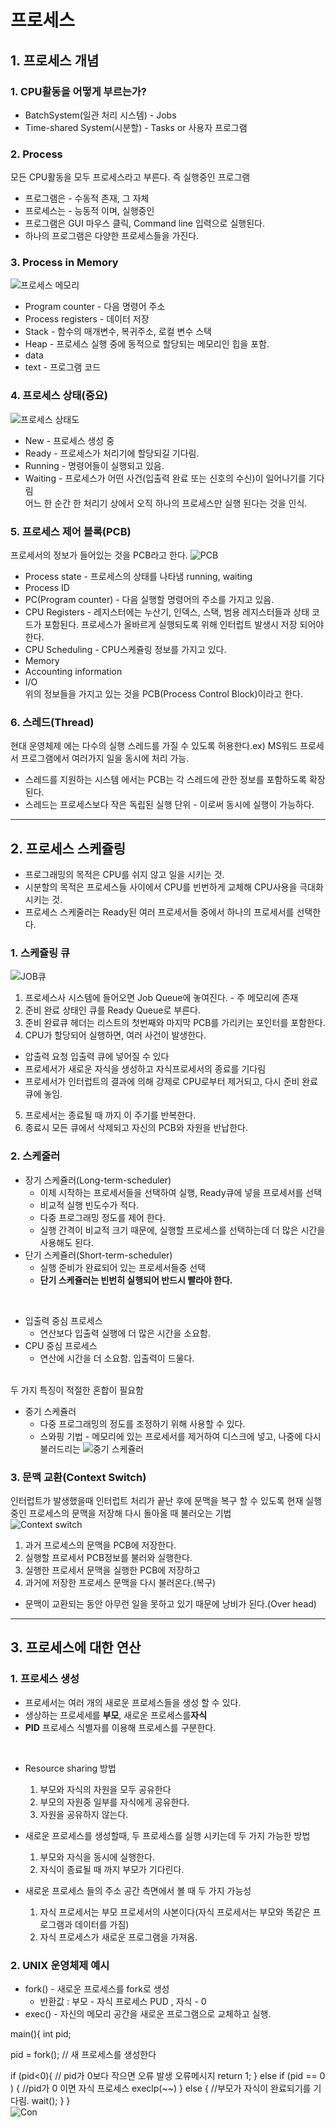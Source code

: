 # 프로세스

## 1. 프로세스 개념

### 1. CPU활동을 어떻게 부르는가?
* BatchSystem(일관 처리 시스템) - Jobs
* Time-shared System(시분할) - Tasks or 사용자 프로그램

### 2. Process
모든 CPU활동을 모두 프로세스라고 부른다. 즉 실행중인 프로그램

* 프로그램은 - 수동적 존재, 그 자체
* 프로세스는 - 능동적 이며, 실행중인
* 프로그램은 GUI 마우스 클릭, Command line 입력으로 실행된다.
* 하나의 프로그램은 다양한 프로세스들을 가진다.

### 3. Process in Memory
![프로세스 메모리](./Image/4/4-1.JPG)
* Program counter - 다음 명령어 주소
* Process registers - 데이터 저장
* Stack - 함수의 매개변수, 복귀주소, 로컬 변수 스택
* Heap - 프로세스 실행 중에 동적으로 할당되는 메모리인 힙을 포함.
* data
* text - 프로그램 코드

### 4. 프로세스 상태(중요)
![프로세스 상태도](./Image/4/4-2.JPG)
* New - 프로세스 생성 중
* Ready - 프로세스가 처리기에 할당되길 기다림.
* Running - 명령어들이 실행되고 있음.
* Waiting - 프로세스가 어떤 사건(입출력 완료 또는 신호의 수신)이 일어나기를 기다림
<br>어느 한 순간 한 처리기 상에서 오직 하나의 프로세스만 실행 된다는 것을 인식.

### 5. 프로세스 제어 블록(PCB)
프로세서의 정보가 들어있는 것을 PCB라고 한다.
![PCB](./Image/4/4-3.JPG)
<br>
* Process state - 프로세스의 상태를 나타냄 running, waiting
* Process ID
* PC(Program counter) - 다음 실행할 명령어의 주소를 가지고 있음.
* CPU Registers - 레지스터에는 누산기, 인덱스, 스택, 범용 레지스터들과 상태 코드가 포함된다. 프로세스가 올바르게 실행되도록 
위해 인터럽트 발생시 저장 되어야 한다.
* CPU Scheduling - CPU스케쥴링 정보를 가지고 있다.
* Memory
* Accounting information
* I/O
<br>위의 정보들을 가지고 있는 것을 PCB(Process Control Block)이라고 한다.

### 6. 스레드(Thread)
현대 운영체제 에는 다수의 실행 스레드를 가질 수 있도록 허용한다.ex) MS워드 프로세서 프로그램에서 여러가지 일을 동시에 처리 가능.
* 스레드를 지원하는 시스템 에서는 PCB는 각 스레드에 관한 정보를 포함하도록 확장된다.
* 스레드는 프로세스보다 작은 독립된 실행 단위 - 이로써 동시에 실행이 가능하다.

<hr>

## 2. 프로세스 스케쥴링
* 프로그래밍의 목적은 CPU를 쉬지 않고 일을 시키는 것.
* 시분할의 목적은 프로세스들 사이에서 CPU를 빈번하게 교체해 CPU사용을 극대화 시키는 것.
* 프로세스 스케줄러는 Ready된 여러 프로세서들 중에서 하나의 프로세서를 선택한다.

### 1. 스케쥴링 큐
![JOB큐](./Image/4/4-4.JPG)
1. 프로세스사 시스템에 들어오면 Job Queue에 놓여진다. - 주 메모리에 존재
2. 준비 완료 상태인 큐를 Ready Queue로 부른다.
3. 준비 완료큐 헤더는 리스트의 첫번째와 마지막 PCB를 가리키는 포인터를 포함한다.
4. CPU가 할당되어 실행하면, 여러 사건이 발생한다.
  * 압출력 요청 입출력 큐에 넣어질 수 있다
  * 프로세서가 새로운 자식을 생성하고 자식프로세서의 종료를 기다림
  * 프로세서가 인터럽트의 결과에 의해 강제로 CPU로부터 제거되고, 다시 준비 완료 큐에 놓임.
5. 프로세서는 종료될 때 까지 이 주기를 반복한다.
6. 종료시 모든 큐에서 삭제되고 자신의 PCB와 자원을 반납한다.

### 2. 스케줄러
* 장기 스케쥴러(Long-term-scheduler)
  * 이제 시작하는 프로세서들을 선택하여 실행, Ready큐에 넣을 프로세서를 선택
  * 비교적 실행 빈도수가 적다.
  * 다중 프로그래밍 정도를 제어 한다.
  * 실행 간격이 비교적 크기 때문에, 실행할 프로세스를 선택하는데 더 많은 시간을 사용해도 된다.
* 단기 스케쥴러(Short-term-scheduler)
  * 실행 준비가 완료되어 있는 프로세서들중 선택
  * **단기 스케쥴러는 빈번히 실행되어 반드시 빨라야 한다.**
<br>

* 입출력 중심 프로세스
  * 연산보다 입출력 실행에 더 많은 시간을 소요함.
* CPU 중심 프로세스
  * 연산에 시간을 더 소요함. 입출력이 드물다.
<br>
두 가지 특징이 적절한 혼합이 필요함
<br>

* 중기 스케쥴러
  * 다중 프로그래밍의 정도를 조정하기 위해 사용할 수 있다.
  * 스와핑 기법 - 메모리에 있는 프로세서를 제거하여 디스크에 넣고, 나중에 다시 불러드리는
![중기 스케쥴러](./Image/4/4-5.JPG)

### 3. 문맥 교환(Context Switch)
인터럽트가 발생했을때 인터럽트 처리가 끝난 후에 문맥을 복구 할 수 있도록 현재 실행 중인 프로세스의 문맥을 저장해
다시 돌아올 때 불러오는 기법<br>
![Context switch](./Image/4/4-6.JPG)
1. 과거 프로세스의 문맥을 PCB에 저장한다.
2. 실행할 프로세서 PCB정보를 불러와 실행한다.
3. 실행한 프로세서 문맥을 실행한 PCB에 저장하고
4. 과거에 저장한 프로세스 문맥을 다시 불러온다.(복구)
* 문맥이 교환되는 동안 아무런 일을 못하고 있기 때문에 낭비가 된다.(Over head)

<hr>

## 3. 프로세스에 대한 연산

### 1. 프로세스 생성
* 프로세서는 여러 개의 새로운 프로세스들을 생성 할 수 있다.
* 생상하는 프로세세를 **부모**, 새로운 프로세스를**자식**
* **PID** 프로세스 식별자를 이용해 프로세스를 구분한다.

<Br>

* Resource sharing 방법
  1. 부모와 자식의 자원을 모두 공유한다
  2. 부모의 자원중 일부를 자식에게 공유한다.
  3. 자원을 공유하지 않는다.
  
* 새로운 프로세스를 생성할때, 두 프로세스를 실행 시키는데 두 가지 가능한 방법
  1. 부모와 자식을 동시에 실행한다.
  2. 자식이 종료될 때 까지 부모가 기다린다.

* 새로운 프로세스 들의 주소 공간 측면에서 볼 때 두 가지 가능성
  1. 자식 프로세서는 부모 프로세서의 사본이다(자식 프로세서는 부모와 똑같은 프로그램과 데이터를 가짐)
  2. 자식 프로세스가 새로운 프로그램을 가져옴.
  
### 2. UNIX 운영체제 예시
  * fork() - 새로운 프로세스를 fork로 생성
    * 반환값 : 부모 - 자식 프로세스 PUD , 자식 - 0
  * exec() - 자신의 메모리 공간을 새로운 프로그램으로 교체하고 실행.
 
 main(){
 int pid;
 
 pid = fork(); // 새 프로세스를 생성한다
 
 if (pid<0){ // pid가 0보다 작으면 오류 발생
  오류메시지
  return 1;
 }
 else if (pid == 0 ) { //pid가 0 이면 자식 프로세스
  execlp(~~)
 }
 else { //부모가 자식이 완료되기를 기다림.
  wait();
 }
}<br>
![Con](./Image/4/4-7.JPG)
